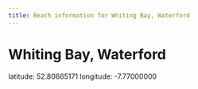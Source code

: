 ```yaml
---
title: Beach information for Whiting Bay, Waterford
---
```

# Whiting Bay, Waterford 

<div class="location-info">latitude: 52.80665171 longitude: -7.77000000</div>
<div></div>